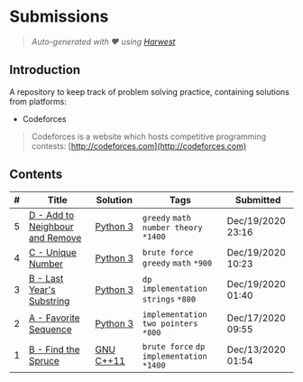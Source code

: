 Submissions
======================
> *Auto-generated with ❤ using [Harwest](https://github.com/nileshsah/harwest-tool)*

## Introduction

A repository to keep track of problem solving practice, containing solutions from platforms:
* Codeforces
> Codeforces is a website which hosts competitive programming contests: [http://codeforces.com](http://codeforces.com)

## Contents

| # | Title | Solution | Tags | Submitted |
|---| ----- | -------- | ---- | --------- |
5 | [D - Add to Neighbour and Remove](https://codeforces.com/contest/1462/problem/D) | [Python 3](./codeforces/1462/D.py) | `greedy` `math` `number theory` `*1400` | Dec/19/2020 23:16 | 
4 | [C - Unique Number](https://codeforces.com/contest/1462/problem/C) | [Python 3](./codeforces/1462/C.py) | `brute force` `greedy` `math` `*900` | Dec/19/2020 10:23 | 
3 | [B - Last Year's Substring](https://codeforces.com/contest/1462/problem/B) | [Python 3](./codeforces/1462/B.py) | `dp` `implementation` `strings` `*800` | Dec/19/2020 01:40 | 
2 | [A - Favorite Sequence](https://codeforces.com/contest/1462/problem/A) | [Python 3](./codeforces/1462/A.py) | `implementation` `two pointers` `*800` | Dec/17/2020 09:55 | 
1 | [B - Find the Spruce](https://codeforces.com/contest/1461/problem/B) | [GNU C++11](./codeforces/1461/B.cpp) | `brute force` `dp` `implementation` `*1400` | Dec/13/2020 01:54 | 